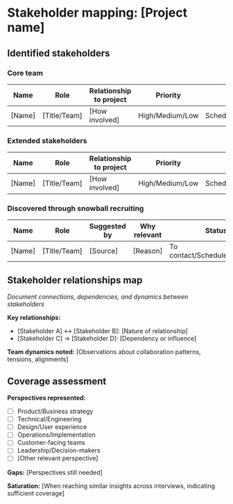 # Stakeholder mapping: [Project name]

## Identified stakeholders

### Core team
| Name | Role | Relationship to project | Priority | Status |
|------|------|------------------------|----------|--------|
| [Name] | [Title/Team] | [How involved] | High/Medium/Low | Scheduled/Completed/Pending |

### Extended stakeholders
| Name | Role | Relationship to project | Priority | Status |
|------|------|------------------------|----------|--------|
| [Name] | [Title/Team] | [How involved] | High/Medium/Low | Scheduled/Completed/Pending |

### Discovered through snowball recruiting
| Name | Role | Suggested by | Why relevant | Status |
|------|------|--------------|--------------|--------|
| [Name] | [Title/Team] | [Source] | [Reason] | To contact/Scheduled/Declined |

## Stakeholder relationships map

_Document connections, dependencies, and dynamics between stakeholders_

**Key relationships:**
- [Stakeholder A] ↔ [Stakeholder B]: [Nature of relationship]
- [Stakeholder C] → [Stakeholder D]: [Dependency or influence]

**Team dynamics noted:**
[Observations about collaboration patterns, tensions, alignments]

## Coverage assessment

**Perspectives represented:**
- [ ] Product/Business strategy
- [ ] Technical/Engineering
- [ ] Design/User experience
- [ ] Operations/Implementation
- [ ] Customer-facing teams
- [ ] Leadership/Decision-makers
- [ ] [Other relevant perspective]

**Gaps:**
[Perspectives still needed]

**Saturation:**
[When reaching similar insights across interviews, indicating sufficient coverage]
